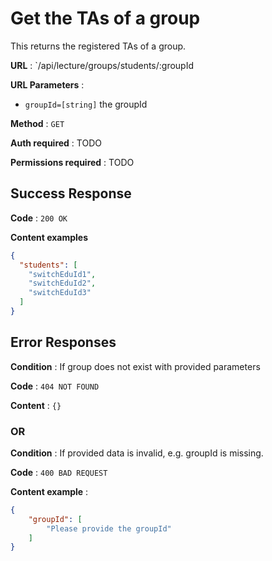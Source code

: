 # Get the TAs of a group

This returns the registered TAs of a group.

**URL** : `/api/lecture/groups/students/:groupId

**URL Parameters** : 
 - `groupId=[string]` the groupId

**Method** : `GET`

**Auth required** : TODO

**Permissions required** : TODO

## Success Response

**Code** : `200 OK`

**Content examples**

```json
{
  "students": [
    "switchEduId1",
    "switchEduId2",
    "switchEduId3"
  ]
}
```

## Error Responses

**Condition** : If group does not exist with provided parameters

**Code** : `404 NOT FOUND`

**Content** : `{}`

### OR

**Condition** : If provided data is invalid, e.g. groupId is missing.

**Code** : `400 BAD REQUEST`

**Content example** :

```json
{
    "groupId": [
        "Please provide the groupId"
    ]
}
```
